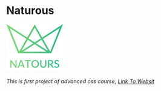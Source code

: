 # Naturous

[![N|Solid](img/logo-green-1x.png)](img/logo-green-1x.png)

###### This is first project of advanced css course, [Link To Websit](https://mustafaskyer.github.io/naturous.github.io/)